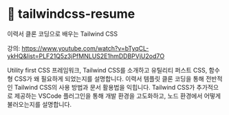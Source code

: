 # 📑 tailwindcss-resume
이력서 클론 코딩으로 배우는 Tailwind CSS

강의: https://www.youtube.com/watch?v=bTyqCL-ykHQ&list=PLF21Q5z3jPfMNLUS2E1hmDDBPVjU2od7O

Utility first CSS 프레임워크, Tailwind CSS를 소개하고 유틸리티 퍼스트 CSS, 함수형 CSS가 왜 필요하게 되었는지를 설명합니다.
이력서 템플릿 클론 코딩을 통해 전반적인 Tailwind CSS의 사용 방법과 문서 활용법을 익힙니다.
Tailwind CSS가 추가적으로 제공하는 VSCode 플러그인을 통해 개발 환경을 고도화하고, 노드 환경에서 어떻게 불러오는지를 설명합니다.
